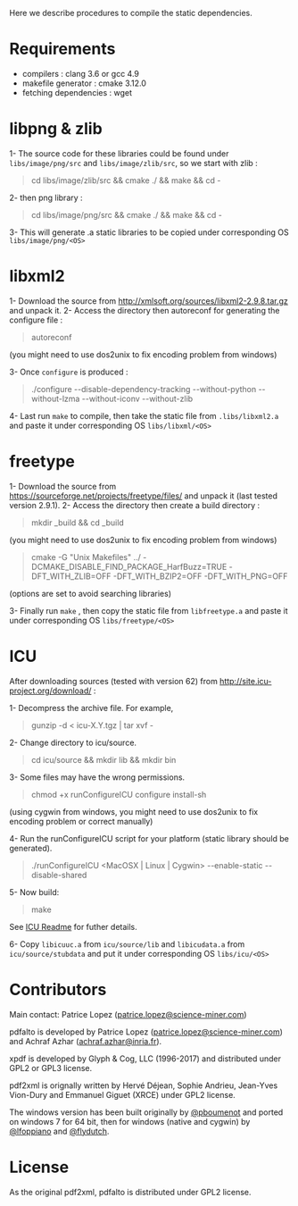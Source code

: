Here we describe procedures to compile the static dependencies.

# Requirements

* compilers : clang 3.6 or gcc 4.9
* makefile generator : cmake 3.12.0
* fetching dependencies : wget

# libpng & zlib
1- The source code for these libraries could be found under `libs/image/png/src` and `libs/image/zlib/src`, so we start with zlib :
> cd libs/image/zlib/src && cmake ./ && make && cd -

2- then png library :
> cd libs/image/png/src && cmake ./ && make && cd -

3- This will generate .a static libraries to be copied under corresponding OS `libs/image/png/<OS>`
# libxml2

1- Download the source from http://xmlsoft.org/sources/libxml2-2.9.8.tar.gz and unpack it.
2- Access the directory then autoreconf for generating the configure file :
> autoreconf

(you might need to use dos2unix to fix encoding problem from windows)

3- Once `configure` is produced :

> ./configure --disable-dependency-tracking --without-python --without-lzma --without-iconv --without-zlib

4- Last run `make` to compile, then take the static file from `.libs/libxml2.a` and paste it under corresponding OS `libs/libxml/<OS>`

# freetype

1- Download the source from https://sourceforge.net/projects/freetype/files/ and unpack it (last tested version 2.9.1).
2- Access the directory then create a build directory :
> mkdir _build && cd _build

(you might need to use dos2unix to fix encoding problem from windows)

> cmake -G "Unix Makefiles" ../ -DCMAKE_DISABLE_FIND_PACKAGE_HarfBuzz=TRUE -DFT_WITH_ZLIB=OFF -DFT_WITH_BZIP2=OFF -DFT_WITH_PNG=OFF

(options are set to avoid searching libraries)

3- Finally run `make` , then copy the static file from `libfreetype.a` and paste it under corresponding OS  `libs/freetype/<OS>`

# ICU
After downloading sources (tested with version 62) from http://site.icu-project.org/download/ :

1- Decompress the archive file. For example,
> gunzip -d < icu-X.Y.tgz | tar xvf -

2- Change directory to icu/source.
>cd icu/source && mkdir lib && mkdir bin

3- Some files may have the wrong permissions.
>chmod +x runConfigureICU configure install-sh

(using cygwin from windows, you might need to use dos2unix to fix encoding problem or correct manually)

4- Run the runConfigureICU script for your platform (static library should be generated).
>./runConfigureICU <MacOSX | Linux | Cygwin>  --enable-static --disable-shared

5- Now build:
>make

See [ICU Readme](http://source.icu-project.org/repos/icu/trunk/icu4c/readme.html) for futher details.

6- Copy `libicuuc.a` from `icu/source/lib` and `libicudata.a` from `icu/source/stubdata` and put it under corresponding OS `libs/icu/<OS>`
# Contributors

Main contact: Patrice Lopez (patrice.lopez@science-miner.com)

pdfalto is developed by Patrice Lopez (patrice.lopez@science-miner.com) and Achraf Azhar (achraf.azhar@inria.fr).

xpdf is developed by Glyph & Cog, LLC (1996-2017) and distributed under GPL2 or GPL3 license. 

pdf2xml is orignally written by Hervé Déjean, Sophie Andrieu, Jean-Yves Vion-Dury and  Emmanuel Giguet (XRCE) under GPL2 license. 

The windows version has been built originally by [@pboumenot](https://github.com/boumenot) and ported on windows 7 for 64 bit, then for windows (native and cygwin) by [@lfoppiano](https://github.com/lfoppiano) and [@flydutch](https://github.com/flydutch).  

# License

As the original pdf2xml, pdfalto is distributed under GPL2 license. 
